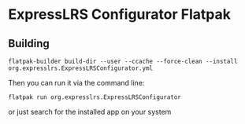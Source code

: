 # ExpressLRS Configurator Flatpak

## Building

```
flatpak-builder build-dir --user --ccache --force-clean --install org.expresslrs.ExpressLRSConfigurator.yml
```

Then you can run it via the command line:

```
flatpak run org.expresslrs.ExpressLRSConfigurator
```

or just search for the installed app on your system
